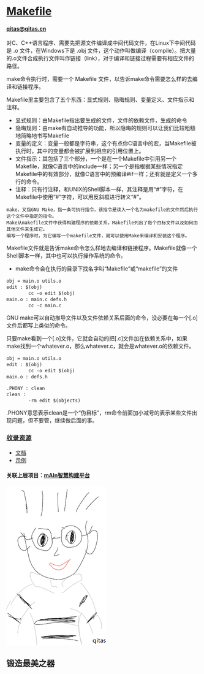 ﻿# [Makefile](https://github.com/qitas/makefile) 
#### qitas@qitas.cn

对C、C++语言程序、需要先把源文件编译成中间代码文件，在Linux下中间代码是 .o 文件，在Windows下是 .obj 文件，这个动作叫做编译（compile）。把大量的.o文件合成执行文件叫作链接（link），对于编译和链接过程需要有相应文件的路径。

 make命令执行时，需要一个 Makefile 文件，以告诉make命令需要怎么样的去编译和链接程序。

 Makefile里主要包含了五个东西：显式规则、隐晦规则、变量定义、文件指示和注释。

* 显式规则：由Makefile指出要生成的文件，文件的依赖文件，生成的命令
* 隐晦规则：由make有自动推导的功能，所以隐晦的规则可以让我们比较粗糙地简略地书写Makefile
* 变量的定义：变量一般都是字符串，这个有点你C语言中的宏，当Makefile被执行时，其中的变量都会被扩展到相应的引用位置上。
* 文件指示：其包括了三个部分，一个是在一个Makefile中引用另一个Makefile，就像C语言中的include一样；另一个是指根据某些情况指定Makefile中的有效部分，就像C语言中的预编译#if一样；还有就是定义一个多行的命令。
* 注释：只有行注释，和UNIX的Shell脚本一样，其注释是用“#”字符，在Makefile中使用“#”字符，可以用反斜框进行转义“\#”。


```
make，又指GNU Make，指一条可执行指令，该指令是读入一个名为makefile的文件然后执行这个文件中指定的指令。
Make从makefile文件中获得构建程序的依赖关系，Makefile列出了每个目标文件以及如何由其他文件来生成它。 
编写一个程序时，为它编写一个makefile文件，就可以使用Make来编译和安装这个程序。
```

 Makefile文件就是告诉make命令怎么样地去编译和链接程序。Makefile就像一个Shell脚本一样，其中也可以执行操作系统的命令。

* make命令会在执行的目录下找名字叫“Makefile”或“makefile”的文件

```
obj = main.o utils.o 
edit : $(obj)
        cc -o edit $(obj)
main.o : main.c defs.h
        cc -c main.c
```
GNU make可以自动推导文件以及文件依赖关系后面的命令，没必要在每一个[.o]文件后都写上类似的命令。

只要make看到一个[.o]文件，它就会自动的把[.c]文件加在依赖关系中，如果make找到一个whatever.o，那么whatever.c，就会是whatever.o的依赖文件。

```
obj = main.o utils.o
edit : $(obj)
        cc -o edit $(obj)
main.o : defs.h
```

```
.PHONY : clean
clean :
        -rm edit $(objects)
```
.PHONY意思表示clean是一个“伪目标”，rm命令前面加小减号的表示某些文件出现问题，但不要管，继续做后面的事。

### [收录资源](qitas/) 

* [文档](docs/) 
* [示例](demo/) 

#### 关联上层项目：[mAIn智慧构建平台](https://github.com/Qitas/mAIn) 

[![sites](qitas/qitas.png)](http://www.qitas.cn)
## 锻造最美之器